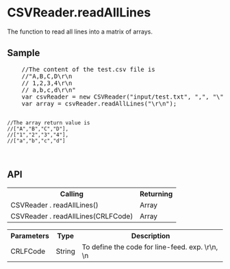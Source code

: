 <H1>CSVReader.readAllLines</H1>

The function to read all lines into a matrix of arrays.

<h2>Sample</h2>
<pre>
	//The content of the test.csv file is 
	//"A,B,C,D\r\n
	// 1,2,3,4\r\n
	// a,b,c,d\r\n"
	var csvReader = new CSVReader("input/test.txt", ",", "\"", "MS932");
	var array = csvReader.readAllLines("\r\n");	

	//The array return value is
	//["A","B","C","D"],
	//["1","2","3","4"],
	//["a","b","c","d"]
</pre>

<h2>API</h2>

<table>
<tr><th>Calling</th><th>Returning</th></tr>
<tr><td>CSVReader . readAllLines()</td><td>Array</td></tr>
<tr><td>CSVReader . readAllLines(CRLFCode)</td><td>Array</td></tr>
</table>

<table>
<tr><th>Parameters</th><th>Type</th><th>Description</th></tr>
<tr><td>CRLFCode</td><td>String</td>
	<td>To define the code for line-feed. exp. \r\n, \n</td></tr>
</table>

